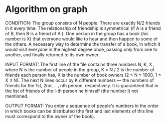 # Algorithm on graph

CONDITION:
The group consists of N people. There are exactly N/2 friends in it every time. The relationship of friendship is symmetrical (if A is a friend of B, then B is a friend of A ). One person in the group has a book (his number is X) that everyone would like to hear and then happen to some of the others. A necessary way to determine the transfer of a book, in which it would visit everyone in the highest degree once, passing only from one to another, and finally returned to its own owner.

INPUT FORMAT:
The first line of the file contains three numbers N, K, X , where N is the number of people in the group, K = N / 2 is the number of friends each person has, X is the number of book owners (2 ≤ N ≤ 1000, 1 ≤ X ≤ N). The next N lines occur by K different numbers — the numbers of friends for the 1st, 2nd, ..., nth person, respectively. It is guaranteed that in the list of friends of the I-th person he himself (the number I) not mentioned.

OUTPUT FORMAT:
You enter a sequence of people's numbers in the order in which books can be distributed (the first and last elements of this line must correspond to the owner of the book).
